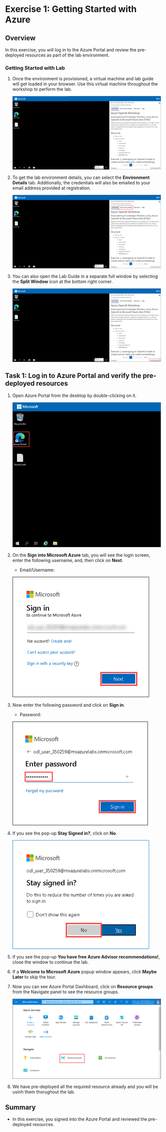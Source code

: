 # Exercise 1: Getting Started with Azure

## Overview

In this exercise, you will log in to the Azure Portal and review the pre-deployed resources as part of the lab environment.

### Getting Started with Lab

1. Once the environment is provisioned, a virtual machine and lab guide will get loaded in your browser. Use this virtual machine throughout the workshop to perform the lab.

    ![](Images/getting.png)

1. To get the lab environment details, you can select the **Environment Details** tab. Additionally, the credentials will also be emailed to your email address provided at registration.

    ![](Images/envdetails.png)
    
1. You can also open the Lab Guide in a separate full window by selecting the **Split Window** icon at the bottom right corner.

    ![](Images/split.png) 
    
    
## Task 1: Log in to Azure Portal and verify the pre-deployed resources

1. Open Azure Portal from the desktop by double-clicking on it.
    
   ![](Images/azureportal.png)
   
2. On the **Sign into Microsoft Azure** tab, you will see the login screen, enter the following username, and, then click on **Next**.

   * Email/Username: <inject key="AzureAdUserEmail"></inject>

   ![](https://github.com/CloudLabsAI-Azure/AIW-SAP-on-Azure/raw/main/media/M2-Ex1-portalsignin-1.png?raw=true)

3. Now enter the following password and click on **Sign in**. 

   * Password: <inject key="AzureAdUserPassword"></inject>

   ![](https://github.com/CloudLabsAI-Azure/AIW-SAP-on-Azure/blob/main/media/M2-Ex1-portalsignin-2.png?raw=true)

4. If you see the pop-up **Stay Signed in?**, click on **No**.

   ![](https://github.com/CloudLabsAI-Azure/AIW-SAP-on-Azure/raw/main/media/M2-Ex1-portalsignin-3.png?raw=true)

5. If you see the pop-up **You have free Azure Advisor recommendations!**, close the window to continue the lab.

6. If a **Welcome to Microsoft Azure** popup window appears, click **Maybe Later** to skip the tour.

1. Now you can see Azure Portal Dashboard, click on **Resource groups** from the Navigate panel to see the resource groups.

   ![](https://github.com/CloudLabsAI-Azure/AIW-SAP-on-Azure/blob/main/media/M2-Ex1-rg.png?raw=true)
 
 1. We have pre-deployed all the required resource already and you will be usinh them thorughout the lab.
 
 ## Summary

* In this exercise, you signed into the Azure Portal and reviewed the pre-deployed resources.

